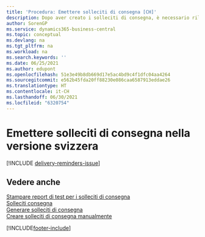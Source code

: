 ```yaml
---
title: 'Procedura: Emettere solleciti di consegna [CH]'
description: Dopo aver creato i solleciti di consegna, è necessario rilasciarli e stamparli in modo da poter inviare i solleciti ai fornitori.
author: SorenGP
ms.service: dynamics365-business-central
ms.topic: conceptual
ms.devlang: na
ms.tgt_pltfrm: na
ms.workload: na
ms.search.keywords: ''
ms.date: 06/25/2021
ms.author: edupont
ms.openlocfilehash: 51e3e49b8db669d17e5ac4bd9c4f1dfc04aa4264
ms.sourcegitcommit: e562b45fda20ff88230e086caa6587913eddae26
ms.translationtype: HT
ms.contentlocale: it-CH
ms.lasthandoff: 06/30/2021
ms.locfileid: "6320754"
---
```

# <a name="issue-delivery-reminders-in-the-swiss-version"></a>Emettere solleciti di consegna nella versione svizzera

[!INCLUDE [delivery-reminders-issue](../includes/ATCHDE/delivery-reminders-issue.md)]

## <a name="see-also"></a>Vedere anche

[Stampare report di test per i solleciti di consegna](how-to-print-test-reports-for-delivery-reminders.md)  
[Solleciti consegna](delivery-reminders.md)  
[Generare solleciti di consegna](how-to-generate-delivery-reminders.md)  
[Creare solleciti di consegna manualmente](how-to-create-delivery-reminders-manually.md)  


[!INCLUDE[footer-include](../../includes/footer-banner.md)]